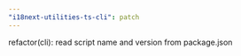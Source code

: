 ```yaml
---
"i18next-utilities-ts-cli": patch
---
```


refactor(cli): read script name and version from package.json
